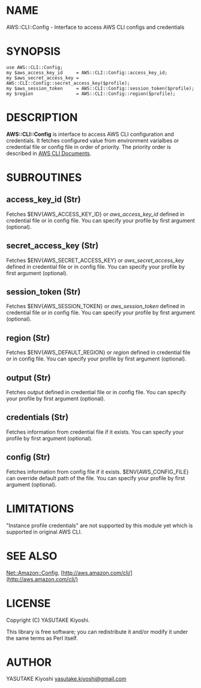 # NAME

AWS::CLI::Config - Interface to access AWS CLI configs and credentials

# SYNOPSIS

    use AWS::CLI::Config;
    my $aws_access_key_id     = AWS::CLI::Config::access_key_id;
    my $aws_secret_access_key = AWS::CLI::Config::secret_access_key($profile);
    my $aws_session_token     = AWS::CLI::Config::session_token($profile);
    my $region                = AWS::CLI::Config::region($profile);

# DESCRIPTION

__AWS::CLI::Config__ is interface to access AWS CLI configuration and credentials.
It fetches configured value from environment varialbes or credential file or
config file in order of priority.
The priority order is described in [AWS CLI Documents](http://docs.aws.amazon.com/cli/).

# SUBROUTINES

## access\_key\_id (Str)

Fetches $ENV{AWS\_ACCESS\_KEY\_ID} or _aws\_access\_key\_id_ defined in credential
file or in config file.
You can specify your profile by first argument (optional).

## secret\_access\_key (Str)

Fetches $ENV{AWS\_SECRET\_ACCESS\_KEY} or _aws\_secret\_access\_key_ defined in credential
file or in config file.
You can specify your profile by first argument (optional).

## session\_token (Str)

Fetches $ENV{AWS\_SESSION\_TOKEN} or _aws\_session\_token_ defined in credential
file or in config file.
You can specify your profile by first argument (optional).

## region (Str)

Fetches $ENV{AWS\_DEFAULT\_REGION} or _region_ defined in credential
file or in config file.
You can specify your profile by first argument (optional).

## output (Str)

Fetches _output_ defined in credential file or in config file.
You can specify your profile by first argument (optional).

## credentials (Str)

Fetches information from credential file if it exists.
You can specify your profile by first argument (optional).

## config (Str)

Fetches information from config file if it exists.
$ENV{AWS\_CONFIG\_FILE} can override default path of the file.
You can specify your profile by first argument (optional).

# LIMITATIONS

"Instance profile credentials" are not supported by this module yet which is
supported in original AWS CLI.

# SEE ALSO

[Net::Amazon::Config](https://metacpan.org/pod/Net::Amazon::Config),
[http://aws.amazon.com/cli/](http://aws.amazon.com/cli/)

# LICENSE

Copyright (C) YASUTAKE Kiyoshi.

This library is free software; you can redistribute it and/or modify
it under the same terms as Perl itself.

# AUTHOR

YASUTAKE Kiyoshi <yasutake.kiyoshi@gmail.com>
